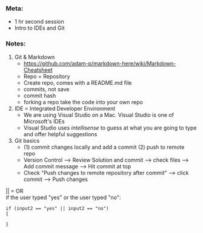 ### Meta: 
* 1 hr second session
* Intro to IDEs and Git

### Notes:
1. Git & Markdown
    * https://github.com/adam-p/markdown-here/wiki/Markdown-Cheatsheet
    * Repo = Repository 
    * Create repo, comes with a README.md file
    * commits, not save
    * commit hash
    * forking a repo take the code into your own repo
2. IDE = Integrated Developer Environment
    * We are using Visual Studio on a Mac. Visual Studio is one of Microsoft's IDEs
    * Visual Studio uses _intellisense_ to guess at what you are going to type and offer helpful suggestions
3. Git basics
    * (1) commit changes locally and add a commit (2) push to remote repo
    * Version Control --> Review Solution and commit --> check files --> Add commit message --> Hit commit at top
    * Check "Push changes to remote repository after commit" --> click commit --> Push changes


|| = OR  
if the user typed "yes" or the user typed "no":
```
if (input2 == "yes" || input2 == "no")
{

}
```
